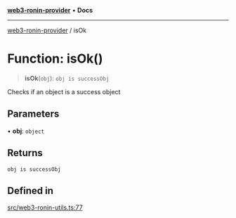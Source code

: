 [**web3-ronin-provider**](../README.md) • **Docs**

***

[web3-ronin-provider](../globals.md) / isOk

# Function: isOk()

> **isOk**(`obj`): `obj is successObj`

Checks if an object is a success object

## Parameters

• **obj**: `object`

## Returns

`obj is successObj`

## Defined in

[src/web3-ronin-utils.ts:77](https://github.com/chuacw/web3-ronin-provider/blob/5334d3e4a39d6911ce4028a880b09b3429564837/src/web3-ronin-utils.ts#L77)
